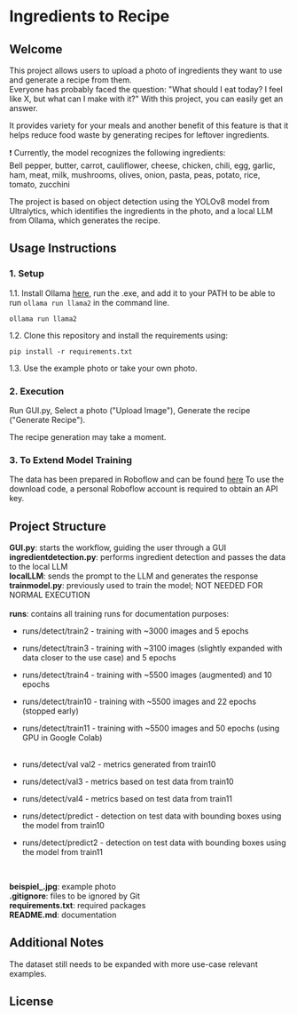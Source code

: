 # Ingredients to Recipe 

## Welcome 
This project allows users to upload a photo of ingredients they want to use and generate a recipe from them.  
Everyone has probably faced the question: "What should I eat today? I feel like X, but what can I make with it?" With this project, you can easily get an answer.  

It provides variety for your meals and another benefit of this feature is that it helps reduce food waste by generating recipes for leftover ingredients.  

:exclamation: Currently, the model recognizes the following ingredients:  
Bell pepper, butter, carrot, cauliflower, cheese, chicken, chili, egg, garlic, ham, meat, milk, mushrooms, olives, onion, pasta, peas, potato, rice, tomato, zucchini  

The project is based on object detection using the YOLOv8 model from Ultralytics, which identifies the ingredients in the photo, and a local LLM from Ollama, which generates the recipe.  

## Usage Instructions 

### 1. Setup 
1.1. Install Ollama [here](https://ollama.com/), run the .exe, and add it to your PATH to be able to run `ollama run llama2` in the command line.  
```
ollama run llama2
```

1.2. Clone this repository and install the requirements using:  
```
pip install -r requirements.txt
```
1.3. Use the example photo or take your own photo.

### 2. Execution

Run GUI.py,
Select a photo ("Upload Image"),
Generate the recipe ("Generate Recipe").

The recipe generation may take a moment.

### 3. To Extend Model Training

The data has been prepared in Roboflow and can be found [here](https://universe.roboflow.com/mymlproject-j4uiu/ingredients-2-nct08/browse?queryText=&pageSize=50&startingIndex=0&browseQuery=true)
To use the download code, a personal Roboflow account is required to obtain an API key.

## Project Structure

**GUI.py**: starts the workflow, guiding the user through a GUI <br>
**ingredientdetection.py**: performs ingredient detection and passes the data to the local LLM <br>
**localLLM**: sends the prompt to the LLM and generates the response <br>
**trainmodel.py**: previously used to train the model; NOT NEEDED FOR NORMAL EXECUTION <br>
<br>
**runs**: contains all training runs for documentation purposes: <br>

- runs/detect/train2 - training with ~3000 images and 5 epochs

- runs/detect/train3 - training with ~3100 images (slightly expanded with data closer to the use case) and 5 epochs

- runs/detect/train4 - training with ~5500 images (augmented) and 10 epochs

- runs/detect/train10 - training with ~5500 images and 22 epochs (stopped early)

- runs/detect/train11 - training with ~5500 images and 50 epochs (using GPU in Google Colab)
<br><br>

- runs/detect/val val2 - metrics generated from train10

- runs/detect/val3 - metrics based on test data from train10

- runs/detect/val4 - metrics based on test data from train11

- runs/detect/predict - detection on test data with bounding boxes using the model from train10

- runs/detect/predict2 - detection on test data with bounding boxes using the model from train11

<br>

**beispiel_.jpg**: example photo <br>
**.gitignore**: files to be ignored by Git <br>
**requirements.txt**: required packages <br>
**README.md**: documentation <br>

## Additional Notes

The dataset still needs to be expanded with more use-case relevant examples.

## License